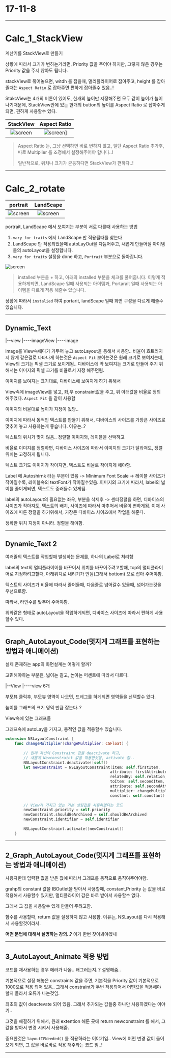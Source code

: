 # 17-11-8

---

# Calc_1_StackView

계산기를 StackView로 만들기 

상황에 따라서 크기가 변하는거라면, Priority 값을 주어야 하지만, 그렇지 않은 경우는 Priority 값을 주지 않아도 됩니다.

stackView로 묶어놓으면, witdh 를 잡을때, 멀리플라이어로 잡아주고, height 를 잡아줄때는 `Aspect Ratio` 로 잡아주면 편하게 잡아줄수 있음..!

StakcView는 4개의 버튼이 있어도, 한개의 높이만 지정해주면 모두 같이 높이가 늘어나기때문에, StackView안에 있는 한개의 button의 높이를 Aspect Ratio 로 잡아주게되면, 편하게 사용할수 있다.

| StackView | Aspect Ratio |
| :---: | :---: |
| ![screen](/study/image/StackView.jpg) | ![screen](/study/image/StackView-1.jpg)] |

> Aspect Ratio 는, 그냥 선택하면 바로 변하지 않고, 일단 Aspect Ratio 추가후, 따로 Multiplier 를 조정해서 설정해주어야 합니다..!
> 
> 일반적으로, 위치나 크기가 균등하다면 StackView가 편하다..! 

---

# Calc_2_rotate

| portrait | LandScape | 
| :---: | :---: 
| ![screen](/study/image/rotate.png) | ![screen](/study/image/rotate-1.png)|

portrait, LandScape 에서 보여지는 부분이 서로 다를때 사용하는 방법 

1. `vary for traits` 에서 LandScape 만 적용될때를 찾는다
2. LandScape 만 적용되었을때 autoLayOut을 다듬어주고, 새롭게 만들어질 아이템들의 autoLayout을 설정합니다.
3. `vary for traits` 설정을 done 하고, `Portrait` 부분으로 돌아갑니다. 

![screen](/study/image/rotate-2.png)

> installed 부분을 + 하고, 아래의 installed 부분을 체크를 풀어줍니다. 이렇게 적용하게되면, LandScape 일때 사용되는 아이템과, Portarait 일때 사용되는 아이템을 다르게 적용 해줄수 있습니다.


상황에 따라서 `instalied` 하여 portarit, landScape 일때 화면 구성을 다르게 해줄수 있습니다.

---

## Dynamic_Text

|--view
|----imageView
|----image

image를 View속에다가 가두어 놓고 autoLayout을 통해서 사용함..
비율이 흐트러지지 않게 같은걸로 나타나게 하는것은 `Aspect Fit` 보이는것은 원래 크기로 보여지는데, View의 크기는 픽셀 크기로 보이게됨.. 
디바이스에 딱 보여지는 크기로 만들어 주기 위해서는 이미지의 픽셀 크기를 비율로서 지정 해주면됨.


이미지를 보여지는 크기대로, 디바이스에 보여지게 하기 위해서 

View속에 imageView를 넣고, 좌,우 constraint값을 주고, 위 아래값을 비율로 정의 해주었다. `Aspect Fit` 을 같이 사용함

이미지의 비율대로 높이가 지정이 됬당.. 

이미지에 따라서 동적인 텍스트를 만들기 위해서, 디바이스의 사이즈를 가장큰 사이즈로 맞추어 놓고 사용하는게 좋습니다. 이유는..?

텍스트의 위치가 맞지 않음.. 정렬할 이미지와, 레이블을 선택하고

비율로 이미지를 정렬하면, 디바이스 사이즈에 따라서 이미지의 크기가 달라져도, 정렬 위치는 고정하게 됩니다. 

텍스트 크기도 이미지가 작아지면, 텍스트도 비율로 작아지게 해야함.

Label 에 Autoshirnk 라는 부분이 있음 -> Minimum Font Scale -> 레이블 사이즈가 작아질수록, 레이블속의 textFont가 작아질수있음..이미지의 크기에 따라서, label의 넓이를 줄이게되면, 텍스트도 중러들수 있게됨.

label의 autoLayout의 필요없는 좌우, 부분을 삭제후 -> 센터정렬을 하면, 디바이스의 사이즈가 작아져도, 텍스트의 배치, 사이즈에 따라서 마추어서 비율이 변하게됨. 이때 사이즈에 따른 정렬을 하기위해서, 가장큰 디바이스 사이즈애서 작업을 해준다.

정확한 위치 지정이 아니라. 정렬을 해야함.


---

## Dynamic_Text 2 

여러줄의 텍스트를 작업할때 발생하는 문제를, 하나의 Label로 처리함

label의 text의 멀티플라이어를 바꾸어서 위치를 바꾸어주려고할때, top의 멀티플라이어로 지정하려고할때, 아래위치로 내리기가 안됨(그래서 bottom) 으로 잡아 주어야함.

텍스트의 사이즈가 비율에 따라서 줄어들때, 다음줄로 넘어갈수 있을때, 넘어가는것을 우선으로함.


따라서, 라인수를 맞추어 주어야함.

위와같은 형태로 autoLayout을 작업하게되면, 디바이스 사이즈에 따라서 편하게 사용할수 있다.

---

## Graph_AutoLayout_Code(멋지게 그래프를 표현하는 방법과 애니메이션)


실제 존재하는 app의 화면설계는 어떻게 할까?

고민해야하는 부분은, 넓이는 같고, 높이는 퍼센트에 따라서 다르다.



|--View
|----view 6개 

부모뷰 클릭후, 부모뷰 영역이 나오면, 드레그를 하게되면 영역들을 선택할수 있다.

높이를 그래프의 크기 영역 만큼 잡는다..?

View속에 있는 그래프들 


그래프속에 autoLay을 가지고, 동적인 값을 적용할수 있습니다. 


```swift
extension NSLayoutConstraint {
    func changeMultiplier(changeMultiplier: CGFloat) {
        
        // 원래 자신의 Constraint 값을 deactivate 하고,
        // 새롭게 Newconstraint 값을 적용한것을, activate 함..
        NSLayoutConstraint.deactivate([self])
        let newConstraint = NSLayoutConstraint(item: self.firstItem,
                                              attribute: firstAttribute,
                                              relatedBy: self.relation,
                                              toItem: self.secondItem,
                                              attribute: self.secondAttribute,
                                              multiplier: changeMultiplier,
                                              constant: self.constant)
        
        // View가 가지고 있는 기본 셋팅값을 사용하겠다는 코드
        newConstraint.priority = self.priority
        newConstraint.shouldBeArchived = self.shouldBeArchived
        newConstraint.identifier = self.identifier
        
        NSLayoutConstraint.activate([newConstraint])
    }
```

---

## 2_Graph_AutoLayout_Code(멋지게 그래프를 표현하는 방법과 애니메이션)

사용자한테 입력한 값을 받은 값에 따라서 그래프를 동적으로 움직여주어야함.

grahp의 constant 값을 IBOutlet을 받아서 사용할때, constant,Priority 는 값을 바로 적용해서 사용할수 있지만, 멀티플라이어 값은 바로 받아서 사용할수 없다.

그래서 그 값을 사용할수 있게 만들어 주려고함.

함수를 사용할때, return 값을 설정하지 않고 사용함. 이유는, NSLayout를 다시 적용해서 사용할것이라서. 

**어떤 문법에 대해서 설명하는 강의..?** 이거 한번 찾아봐야겠내

---

## 3_AutoLayout_Animate 적용 방법

코드를 재사용하는 경우 에러가 나옴.. 왜그러는지..? 설명해줌.. 

기본적으로 설정 해놓은 constraints 값을 주면, 기본적을 Priority 값이 기본적으로 1000으로 적용 되어 있음.. 그래서 constraint가 두번 적용되어서 어떤값을 적용해야 할지 몰라서 오류가 나는것임. 

최초의 값이 deactevate 되어 있음. 그래서 추가되는 값들중 하나만 사용하겠다는 이야기..

그것을 해결하기 위해서, 원래 extention 해둔 곳에 return newconstraint 를 해서, 그 값을 받아서 변경 시켜서 사용해줌.

중요한것은 `layoutIFNeeded()` 를 적용하라는 이야기임.. View에 어떤 변경 값이 들어 오게 되면, 그 값을 바로바로 적용 해주라는 코드 임..!

---

## 


















